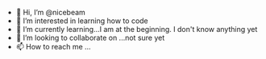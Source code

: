 - 👋 Hi, I’m @nicebeam
- 👀 I’m interested in learning how to code
- 🌱 I’m currently learning...I am at the beginning. I don't know anything yet
- 💞️ I’m looking to collaborate on ...not sure yet
- 📫 How to reach me ...

<!---
nicebeam/nicebeam is a ✨ special ✨ repository because its `README.md` (this file) appears on your GitHub profile.
You can click the Preview link to take a look at your changes.
--->

